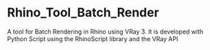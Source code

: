 # Rhino_Tool_Batch_Render
A tool for Batch Rendering in Rhino using VRay 3. 
It is developed with Python Script using the RhinoScript library and the VRay API
